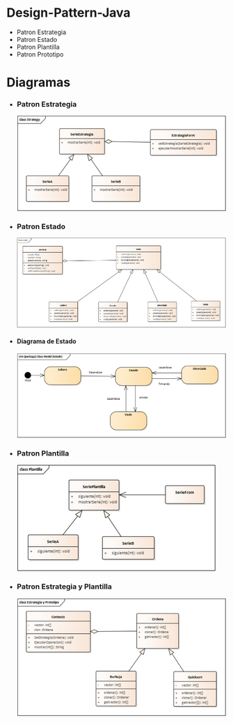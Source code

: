 # Design-Pattern-Java

- Patron Estrategia
- Patron Estado
- Patron Plantilla
- Patron Prototipo

# Diagramas
- ### Patron Estrategia
    [![Patron Estrategia](/public/Strategy.png)](https://github.com/jesuj/Design-Pattern-Java/tree/main/src/Estrategia)
- ### Patron Estado
    [![Patron Estado](/public/state.png)](https://github.com/jesuj/Design-Pattern-Java/tree/main/src/Estado)
- #### Diagrama de Estado
    ![Patron Estado](/public/Estado.png)
- ### Patron Plantilla
    [![Patron Plantilla](/public/Plantilla.png)](https://github.com/jesuj/Design-Pattern-Java/tree/main/src/Plantilla)
- ### Patron Estrategia y Plantilla
    [![Patron Estrategia y Plantilla](/public/EstrategiayPrototipo.png)](https://github.com/jesuj/Design-Pattern-Java/tree/main/src/PrototipoYEstrategia)